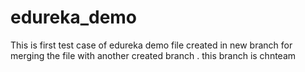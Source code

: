 # edureka_demo
This is first test case of edureka demo file created in new branch for merging the file with another created branch . this branch is chnteam
